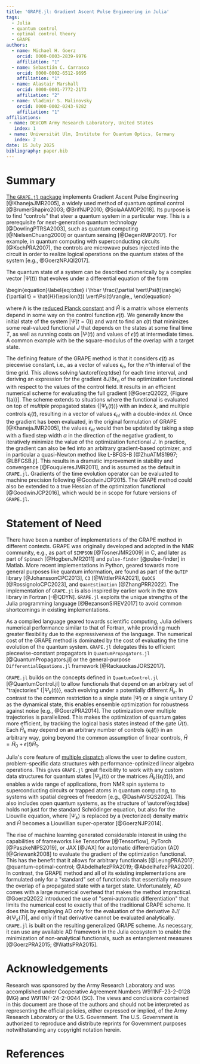 ```yaml
---
title: 'GRAPE.jl: Gradient Ascent Pulse Engineering in Julia'
tags:
  - Julia
  - quantum control
  - optimal control theory
  - GRAPE
authors:
  - name: Michael H. Goerz
    orcid: 0000-0003-2839-9976
    affiliation: "1"
  - name: Sebastián C. Carrasco
    orcid: 0000-0002-6512-9695
    affiliation: "1"
  - name: Alastair Marshall
    orcid: 0000-0001-7772-2173
    affiliation: "2"
  - name: Vladimir S. Malinovsky
    orcid: 0000-0002-0243-9282
    affiliation: "1"
affiliations:
 - name: DEVCOM Army Research Laboratory, United States
   index: 1
 - name: Universität Ulm, Institute for Quantum Optics, Germany
   index: 2
date: 15 July 2025
bibliography: paper.bib
---
```


# Summary

[The `GRAPE.jl` package](https://github.com/JuliaQuantumControl/GRAPE.jl) implements Gradient Ascent Pulse Engineering [@KhanejaJMR2005], a widely used method of quantum optimal control [@BrumerShapiro2003; @BrifNJP2010; @SolaAAMOP2018]. Its purpose is to find "controls" that steer a quantum system in a particular way. This is a prerequisite for next-generation quantum technology [@DowlingPTRSA2003], such as quantum computing [@NielsenChuang2000] or quantum sensing [@DegenRMP2017]. For example, in quantum computing with superconducting circuits [@KochPRA2007], the controls are microwave pulses injected into the circuit in order to realize logical operations on the quantum states of the system [e.g., @GoerzNPJQI2017].

The quantum state of a system can be described numerically by a complex vector $\vert \Psi(t) \rangle$ that evolves under a differential equation of the form

\begin{equation}\label{eq:tdse}
i \hbar \frac{\partial \vert\Psi(t)\rangle}{\partial t} = \hat{H}(\epsilon(t)) \vert\Psi(t)\rangle\,,
\end{equation}

where $\hbar$ is the [reduced Planck constant](https://en.wikipedia.org/wiki/Planck_constant) and $\hat{H}$ is a matrix whose elements depend in some way on the control function $\epsilon(t)$. We generally know the initial state of the system $\vert\Psi(t=0)\rangle$ and want to find an $\epsilon(t)$ that minimizes some real-valued functional $J$ that depends on the states at some final time $T$, as well as running costs on $\vert\Psi(t)\rangle$ and values of $\epsilon(t)$ at intermediate times. A common example with be the square-modulus of the overlap with a target state.

The defining feature of the GRAPE method is that it considers $\epsilon(t)$ as piecewise constant, i.e., as a vector of values $\epsilon_n$, for the $n$'th interval of the time grid. This allows solving \autoref{eq:tdse} for each time interval, and deriving an expression for the gradient $\partial J / \partial \epsilon_n$ of the optimization functional with respect to the values of the control field. It results in an efficient numerical scheme for evaluating the full gradient [@GoerzQ2022, {Figure 1(a)}]. The scheme extends to situations where the functional is evaluated on top of *multiple* propagated states $\{\vert \Psi_k(t) \rangle\}$ with an index $k$, and multiple controls $\epsilon_l(t)$, resulting in a vector of values $\epsilon_{nl}$ with a double-index $nl$. Once the gradient has been evaluated, in the original formulation of GRAPE [@KhanejaJMR2005], the values $\epsilon_{nl}$ would then be updated by taking a step with a fixed step width $\alpha$ in the direction of the negative gradient, to iteratively minimize the value of the optimization functional $J$. In practice, the gradient can also be fed into an arbitrary gradient-based optimizer, and in particular a quasi-Newton method like L-BFGS-B [@ZhuATMS1997; @LBFGSB.jl]. This results in a dramatic improvement in stability and convergence [@FouquieresJMR2011], and is assumed as the default in `GRAPE.jl`. Gradients of the time evolution operator can be evaluated to machine precision following @GoodwinJCP2015. The GRAPE method could also be extended to a true Hessian of the optimization functional [@GoodwinJCP2016], which would be in scope for future versions of `GRAPE.jl`.

# Statement of Need

There have been a number of implementations of the GRAPE method in different contexts. GRAPE was originally developed and adopted in the NMR community, e.g., as part of `SIMPSON` [@TosnerJMR2009] in C, and later as part of `Spinach` [@HogbenJMR2011] and `pulse-finder` [@pulse-finder] in Matlab. More recent implementations in Python, geared towards more general purposes like quantum information, are found as part of the `QuTIP` library [@JohanssonCPC2013], `C3` [@WittlerPRA2021], `QuOCS` [@RossignoloCPC2023], and `QuanEstimation` [@ZhangPRR2022]. The implementation of `GRAPE.jl` is also inspired by earlier work in the `QDYN` library in Fortran [-@QDYN]. `GRAPE.jl` exploits the unique strengths of the Julia programming language [@BezansonSIREV2017] to avoid common shortcomings in existing implementations.

As a compiled language geared towards scientific computing, Julia delivers numerical performance similar to that of Fortran, while providing much greater flexibility due to the expressiveness of the language. The numerical cost of the GRAPE method is dominated by the cost of evaluating the time evolution of the quantum system. `GRAPE.jl` delegates this to efficient piecewise-constant propagators in `QuantumPropagators.jl` [@QuantumPropagators.jl] or the general-purpose `DifferentialEquations.jl` framework [@RackauckasJORS2017].

`GRAPE.jl` builds on the concepts defined in `QuantumControl.jl` [@QuantumControl.jl] to allow functionals that depend on an arbitrary set of "trajectories" $\{ \vert \Psi_k(t) \rangle\}$, each evolving under a potentially different $\hat{H}_k$. In contrast to the common restriction to a single state $\vert\Psi\rangle$ or a single unitary $\hat{U}$ as the dynamical state, this enables ensemble optimization for robustness against noise [e.g., @GoerzPRA2014]. The optimization over multiple trajectories is parallelized. This makes the optimization of quantum gates more efficient, by tracking the logical basis states instead of the gate $\hat{U}(t)$. Each $\hat{H}_k$ may depend on an arbitrary number of controls $\{\epsilon_l(t)\}$ in an arbitrary way, going beyond the common assumption of linear controls, $\hat{H} = \hat{H}_0 + \epsilon(t) \hat{H}_1$.

Julia's core feature of [multiple dispatch](https://www.youtube.com/watch?v=kc9HwsxE1OY) allows the user to define custom, problem-specific data structures with performance-optimized linear algebra operations. This gives `GRAPE.jl` great flexibility to work with any custom data structures for quantum states $\vert \Psi_k(t) \rangle$ or the matrices $\hat{H}_k(\{\epsilon_l(t)\})$, and enables a wide range of applications, from NMR spin systems to superconducting circuits or trapped atoms in quantum computing, to systems with spatial degrees of freedom [e.g., @DashAVSQS2024]. This also includes open quantum systems, as the structure of \autoref{eq:tdse} holds not just for the standard Schrödinger equation, but also for the Liouville equation, where $\vert\Psi_k\rangle$ is replaced by a (vectorized) density matrix and $\hat{H}$ becomes a Liouvillian super-operator [@GoerzNJP2014].

The rise of machine learning generated considerable interest in using the capabilities of frameworks like Tensorflow [@Tensorflow], PyTorch [@PaszkeNIPS2019], or JAX [@JAX] for automatic differentiation (AD) [@Griewank2008] to evaluate the gradient of the optimization functional. This has the benefit that it allows for arbitrary functionals [@LeungPRA2017; @quantum-optimal-control; @AbdelhafezPRA2019; @AbdelhafezPRA2020]. In contrast, the GRAPE method and all of its existing implementations are formulated only for a "standard" set of functionals that essentially measure the overlap of a propagated state with a target state. Unfortunately, AD comes with a large numerical overhead that makes the method impractical. @GoerzQ2022 introduced the use of "semi-automatic differentiation" that limits the numerical cost to exactly that of the traditional GRAPE scheme. It does this by employing AD only for the evaluation of the derivative $\partial J/\partial \langle \Psi_k(T) \vert$, and only if that derivative cannot be evaluated analytically. `GRAPE.jl` is built on the resulting generalized GRAPE scheme. As necessary, it can use any available AD framework in the Julia ecosystem to enable the minimization of non-analytical functionals, such as entanglement measures [@GoerzPRA2015; @WattsPRA2015].


# Acknowledgements

Research was sponsored by the Army Research Laboratory and was accomplished under Cooperative Agreement Numbers
W911NF-23-2-0128 (MG) and W911NF-24-2-0044 (SC). The views and conclusions contained in this document are those of the authors and should not be interpreted as representing the official policies, either expressed or implied, of the Army Research Laboratory or the U.S. Government. The U.S. Government is authorized to reproduce and distribute reprints for Government purposes notwithstanding any copyright notation herein.

# References
